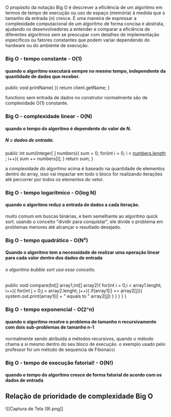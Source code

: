 
O propósito da notação Big O é descrever a eficiência de um algoritmo em termos de tempo de execução ou uso de espaço (memória) à medida que o tamanho da entrada (n) cresce. É uma maneira de expressar a complexidade computacional de um algoritmo de forma concisa e abstrata, ajudando os desenvolvedores a entender e comparar a eficiência de diferentes algoritmos sem se preocupar com detalhes de implementação específicos ou fatores constantes que podem variar dependendo do hardware ou do ambiente de execução.

### Big O - tempo constante - O(1)
#### quando o algoritmo executará sempre no mesmo tempo, independente da quantidade de dados que receber.

public void printName( ){
return client.getName;
}

functions sem entrada de dados no construtor normalmente são de complexidade O(1) constante.

### Big O - complexidade linear - O(N)

#### quando o tempo do algoritmo é dependente do valor de N.
##### N = dados de entrada.

public int sum(Integer[ ] numbers){
sum = 0;
for(int i = 0; i < [numbers.length]() ; i++){
sum += numbers[i];
}
return sum;
}

a complexidade do algoritmo acima é baseado na quantidade de elementos dentro do array, isso vai impactar em todo o bloco for realizando iterações até percorrer por todos os elementos do vetor.

### Big O - tempo logarítmico - O(log N)

#### quando o algoritmo reduz a entrada de dados a cada iteração.
muito comum em buscas binárias, e bem semelhante ao algoritmo quick sort.
usando o conceito "dividir para conquistar", ele divide o problema em problemas menores até alcançar o resultado desejado. 


### Big O - tempo quadrático - O(N²)
#### Quando o algoritmo tem a necessidade de realizar uma operação linear para cada valor dentro dos dados de entrada
###### o algoritmo bubble sort usa esse conceito.

public void compare(Int[] array1,int[] array2){
for(int i = 0;i < array1.lenght; i++){
for(int j = 0;j < array2.lenght; j++){
if(array1[i] == array2[j]){
system.out.print(array1[i] + " equals to " array2[j])
}
}
}
}
}

### Big O - tempo exponencial - O(2^n)
#### quando o algoritmo resolve o problema de tamanho n recursivamente com dois sub-problemas de tamanho n-1
normalmente sendo atribuída a métodos recursivos, quando o método chama a si mesmo dentro do seu bloco de execução.
o exemplo usado pelo professor foi um método de sequencia de Fibonacci

### Big O - tempo de execução fatorial! - O(N!)
#### quando o tempo do algoritmo cresce de forma fatorial de acordo com os dados de entrada

## Relação de prioridade de complexidade Big O

![[Captura de Tela (9).png]]

